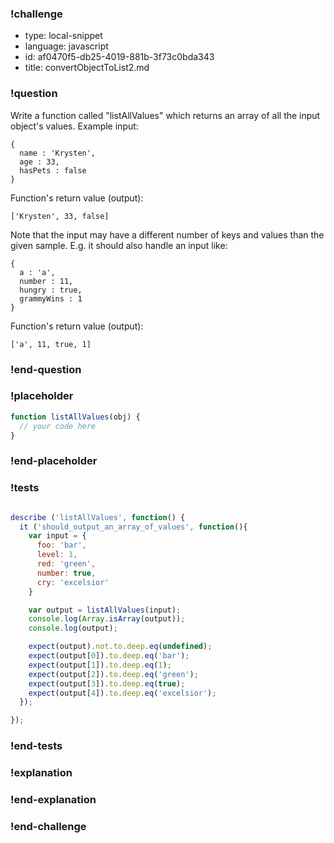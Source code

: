 ### !challenge

* type: local-snippet
* language: javascript
* id: af0470f5-db25-4019-881b-3f73c0bda343
* title: convertObjectToList2.md

### !question

Write a function called "listAllValues" which returns an array of all the input object's values.
Example input:

```
{
  name : 'Krysten',
  age : 33,
  hasPets : false
}
```

Function's return value (output):

```
['Krysten', 33, false]
```

Note that the input may have a different number of keys and values than the given sample.
E.g. it should also handle an input like:

```
{
  a : 'a',
  number : 11,
  hungry : true,
  grammyWins : 1
}
```

Function's return value (output):

```
['a', 11, true, 1]
```

### !end-question

### !placeholder

```js
function listAllValues(obj) {
  // your code here
}
```

### !end-placeholder

### !tests

```js

describe ('listAllValues', function() {
  it ('should_output_an_array_of_values', function(){
    var input = {
      foo: 'bar',
      level: 1,
      red: 'green',
      number: true,
      cry: 'excelsior'
    }

    var output = listAllValues(input);
    console.log(Array.isArray(output));
    console.log(output);

    expect(output).not.to.deep.eq(undefined);
    expect(output[0]).to.deep.eq('bar');
    expect(output[1]).to.deep.eq(1);
    expect(output[2]).to.deep.eq('green');
    expect(output[3]).to.deep.eq(true);
    expect(output[4]).to.deep.eq('excelsior');
  });

});

```

### !end-tests

### !explanation

### !end-explanation

### !end-challenge
